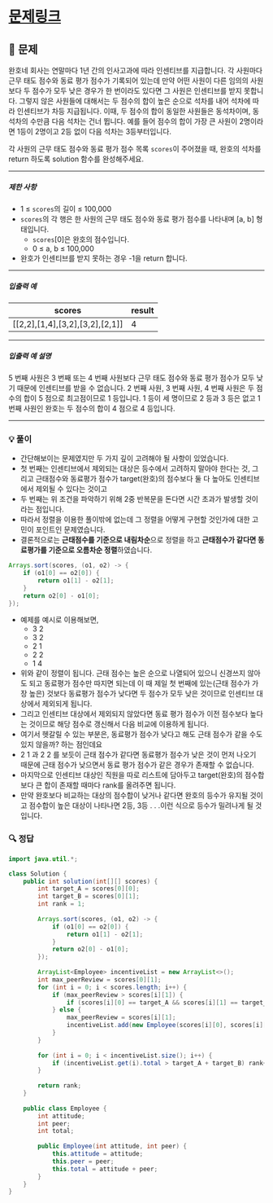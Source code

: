 # [문제링크](https://school.programmers.co.kr/learn/courses/30/lessons/152995)

## 📝 문제

완호네 회사는 연말마다 1년 간의 인사고과에 따라 인센티브를 지급합니다. 각 사원마다 근무 태도 점수와 동료 평가 점수가 기록되어 있는데 만약 어떤 사원이 다른 임의의 사원보다 두 점수가 모두 낮은 경우가 한 번이라도 있다면 그 사원은 인센티브를 받지 못합니다. 그렇지 않은 사원들에 대해서는 두 점수의 합이 높은 순으로 석차를 내어 석차에 따라 인센티브가 차등 지급됩니다. 이때, 두 점수의 합이 동일한 사원들은 동석차이며, 동석차의 수만큼 다음 석차는 건너 뜁니다. 예를 들어 점수의 합이 가장 큰 사원이 2명이라면 1등이 2명이고 2등 없이 다음 석차는 3등부터입니다.

각 사원의 근무 태도 점수와 동료 평가 점수 목록 `scores`이 주어졌을 때, 완호의 석차를 return 하도록 solution 함수를 완성해주세요.

---

##### 제한 사항

- 1 ≤ `scores`의 길이 ≤ 100,000
- `scores`의 각 행은 한 사원의 근무 태도 점수와 동료 평가 점수를 나타내며 [a, b] 형태입니다.
    - `scores`[0]은 완호의 점수입니다.
    - 0 ≤ a, b ≤ 100,000
- 완호가 인센티브를 받지 못하는 경우 -1을 return 합니다.

---

##### 입출력 예

|scores|result|
|---|---|
|[[2,2],[1,4],[3,2],[3,2],[2,1]]|4|

---

##### 입출력 예 설명

5 번째 사원은 3 번째 또는 4 번째 사원보다 근무 태도 점수와 동료 평가 점수가 모두 낮기 때문에 인센티브를 받을 수 없습니다. 2 번째 사원, 3 번째 사원, 4 번째 사원은 두 점수의 합이 5 점으로 최고점이므로 1 등입니다. 1 등이 세 명이므로 2 등과 3 등은 없고 1 번째 사원인 완호는 두 점수의 합이 4 점으로 4 등입니다.

---

### 💡 풀이

- 간단해보이는 문제였지만 두 가지 깊이 고려해야 될 사항이 있었습니다.
- 첫 번째는 인센티브에서 제외되는 대상은 등수에서 고려하지 말아야 한다는 것, 그리고 근태점수와 동료평가 점수가 target(완호)의 점수보다 둘 다 높아도 인센티브에서 제외될 수 있다는 것이고
- 두 번째는 위 조건을 파악하기 위해 2중 반복문을 돈다면 시간 초과가 발생할 것이라는 점입니다.
- 따라서 정렬을 이용한 풀이밖에 없는데 그 정렬을 어떻게 구현할 것인가에 대한 고민이 포인트인 문제였습니다.
- 결론적으로는 **근태점수를 기준으로 내림차순**으로 정렬을 하고 **근태점수가 같다면 동료평가를 기준으로 오름차순 정렬**하였습니다.

```java
Arrays.sort(scores, (o1, o2) -> {
	if (o1[0] == o2[0]) {
		return o1[1] - o2[1];
	}
	return o2[0] - o1[0];
});
```

- 예제를 예시로 이용해보면,
	- 3 2
	- 3 2
	- 2 1
	- 2 2
	- 1 4
- 위와 같이 정렬이 됩니다. 근태 점수는 높은 순으로 나열되어 있으니 신경쓰지 않아도 되고 동료평가 점수만 따지면 되는데 이 때 제일 첫 번째에 있는(근태 점수가 가장 높은) 것보다 동료평가 점수가 낮다면 두 점수가 모두 낮은 것이므로 인센티브 대상에서 제외되게 됩니다.
- 그리고 인센티브 대상에서 제외되지 않았다면 동료 평가 점수가 이전 점수보다 높다는 것이므로 해당 점수로 갱신해서 다음 비교에 이용하게 됩니다.
- 여기서 헷갈릴 수 있는 부분은, 동료평가 점수가 낮다고 해도 근태 점수가 같을 수도 있지 않을까? 하는 점인데요
- 2 1 과 2 2 를 보듯이 근태 점수가 같다면 동료평가 점수가 낮은 것이 먼저 나오기 때문에 근태 점수가 낮으면서 동료 평가 점수가 같은 경우가 존재할 수 없습니다.
- 마지막으로 인센티브 대상인 직원을 따로 리스트에 담아두고 target(완호)의 점수합보다 큰 합이 존재할 때마다 rank를 올려주면 됩니다.
- 만약 완호보다 비교하는 대상의 점수합이 낮거나 같다면 완호의 등수가 유지될 것이고 점수합이 높은 대상이 나타나면 2등, 3등 . . .이런 식으로 등수가 밀려나게 될 것입니다.


### 🔍 정답

```java
import java.util.*;

class Solution {
    public int solution(int[][] scores) {     
        int target_A = scores[0][0];
        int target_B = scores[0][1];
        int rank = 1;
        
        Arrays.sort(scores, (o1, o2) -> {
            if (o1[0] == o2[0]) {
                return o1[1] - o2[1];
            }
            return o2[0] - o1[0];
        });
        
        ArrayList<Employee> incentiveList = new ArrayList<>();
        int max_peerReview = scores[0][1];
        for (int i = 0; i < scores.length; i++) {
            if (max_peerReview > scores[i][1]) {
                if (scores[i][0] == target_A && scores[i][1] == target_B) return -1;
            } else {
                max_peerReview = scores[i][1];
                incentiveList.add(new Employee(scores[i][0], scores[i][1]));
            }
        }
        
        for (int i = 0; i < incentiveList.size(); i++) {
            if (incentiveList.get(i).total > target_A + target_B) rank++;
        }
        
        return rank;
    }
    
    public class Employee {
        int attitude;
        int peer;
        int total;
        
        public Employee(int attitude, int peer) {
            this.attitude = attitude;
            this.peer = peer;
            this.total = attitude + peer;
        }
    }
}
```